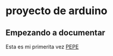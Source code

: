 # proyecto de arduino
## Empezando a documentar

Esta es mi primerita vez
[PEPE](https://guides.github.com/pdfs/markdown-cheatsheet-online.pdf)
